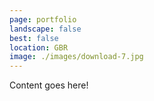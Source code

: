```yaml
---
page: portfolio
landscape: false
best: false
location: GBR
image: ./images/download-7.jpg
---
```

Content goes here!
